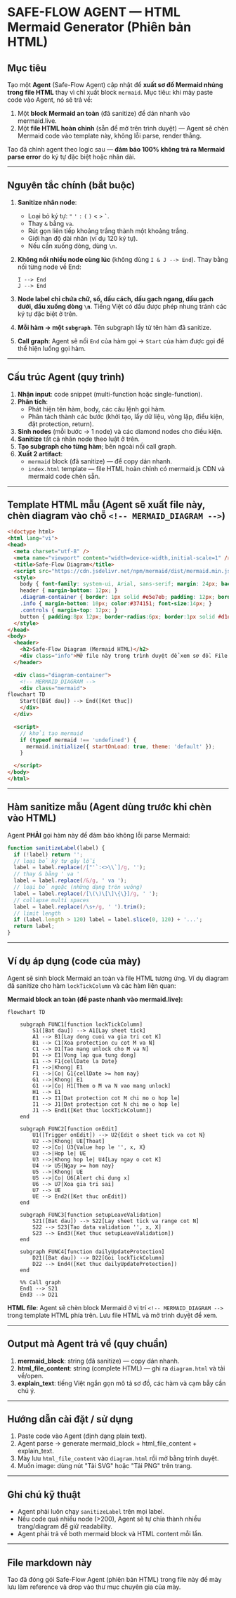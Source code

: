 # SAFE-FLOW AGENT — HTML Mermaid Generator (Phiên bản HTML)

## Mục tiêu
Tạo một **Agent** (Safe-Flow Agent) cập nhật để **xuất sơ đồ Mermaid nhúng trong file HTML** thay vì chỉ xuất block `mermaid`. Mục tiêu: khi mày paste code vào Agent, nó sẽ trả về:
1. Một **block Mermaid an toàn** (đã sanitize) để dán nhanh vào mermaid.live.
2. Một **file HTML hoàn chỉnh** (sẵn để mở trên trình duyệt) — Agent sẽ chèn Mermaid code vào template này, không lỗi parse, render thẳng.

Tao đã chỉnh agent theo logic sau — **đảm bảo 100% không trả ra Mermaid parse error** do ký tự đặc biệt hoặc nhãn dài.

---

## Nguyên tắc chính (bắt buộc)
1. **Sanitize nhãn node**:
   - Loại bỏ ký tự: `"` `'` `:` `(` `)` < `>` `` ` ``.
   - Thay `&` bằng ` va `.
   - Rút gọn liên tiếp khoảng trắng thành một khoảng trắng.
   - Giới hạn độ dài nhãn (ví dụ 120 ký tự).  
   - Nếu cần xuống dòng, dùng `\n`.

2. **Không nối nhiều node cùng lúc** (không dùng `I & J --> End`). Thay bằng nối từng node về End:
   ```
   I --> End
   J --> End
   ```

3. **Node label chỉ chứa chữ, số, dấu cách, dấu gạch ngang, dấu gạch dưới, dấu xuống dòng `\n`**. Tiếng Việt có dấu được phép nhưng tránh các ký tự đặc biệt ở trên.

4. **Mỗi hàm → một `subgraph`**. Tên subgraph lấy từ tên hàm đã sanitize.

5. **Call graph**: Agent sẽ nối `End` của hàm gọi → `Start` của hàm được gọi để thể hiện luồng gọi hàm.

---

## Cấu trúc Agent (quy trình)
1. **Nhận input**: code snippet (multi-function hoặc single-function).
2. **Phân tích**:
   - Phát hiện tên hàm, body, các câu lệnh gọi hàm.
   - Phân tách thành các bước (khởi tạo, lấy dữ liệu, vòng lặp, điều kiện, đặt protection, return).
3. **Sinh nodes** (mỗi bước → 1 node) và các diamond nodes cho điều kiện.
4. **Sanitize** tất cả nhãn node theo luật ở trên.
5. **Tạo subgraph cho từng hàm**; bên ngoài nối call graph.
6. **Xuất 2 artifact**:
   - `mermaid` block (đã sanitize) — để copy dán nhanh.
   - `index.html` template — file HTML hoàn chỉnh có mermaid.js CDN và mermaid code chèn sẵn.

---

## Template HTML mẫu (Agent sẽ xuất file này, chèn diagram vào chỗ `<!-- MERMAID_DIAGRAM -->`)
```html
<!doctype html>
<html lang="vi">
<head>
  <meta charset="utf-8" />
  <meta name="viewport" content="width=device-width,initial-scale=1" />
  <title>Safe-Flow Diagram</title>
  <script src="https://cdn.jsdelivr.net/npm/mermaid/dist/mermaid.min.js"></script>
  <style>
    body { font-family: system-ui, Arial, sans-serif; margin: 24px; background:#fff; color:#111; }
    header { margin-bottom: 12px; }
    .diagram-container { border: 1px solid #e5e7eb; padding: 12px; border-radius:8px; box-shadow: 0 1px 2px rgba(0,0,0,0.03); }
    .info { margin-bottom: 10px; color:#374151; font-size:14px; }
    .controls { margin-top: 12px; }
    button { padding:8px 12px; border-radius:6px; border:1px solid #d1d5db; background:#f9fafb; cursor:pointer; }
  </style>
</head>
<body>
  <header>
    <h2>Safe-Flow Diagram (Mermaid HTML)</h2>
    <div class="info">Mở file này trong trình duyệt để xem sơ đồ. File được sinh tự động bởi Safe-Flow Agent (đã sanitize labels).</div>
  </header>

  <div class="diagram-container">
    <!-- MERMAID_DIAGRAM -->
    <div class="mermaid">
flowchart TD
    Start([Bắt dau]) --> End([Ket thuc])
    </div>
  </div>

  <script>
    // khởi tạo mermaid
    if (typeof mermaid !== 'undefined') {
      mermaid.initialize({ startOnLoad: true, theme: 'default' });
    }

  </script>
</body>
</html>
```

---

## Hàm sanitize mẫu (Agent dùng trước khi chèn vào HTML)
Agent **PHẢI** gọi hàm này để đảm bảo không lỗi parse Mermaid:

```js
function sanitizeLabel(label) {
  if (!label) return '';
  // loại bỏ ký tự gây lỗi
  label = label.replace(/["'`:<>\\`]/g, '');
  // thay & bằng ' va '
  label = label.replace(/&/g, ' va ');
  // loại bỏ ngoặc (những dạng tròn vuông)
  label = label.replace(/[\(\)\[\]\{\}]/g, ' ');
  // collapse multi spaces
  label = label.replace(/\s+/g, ' ').trim();
  // limit length
  if (label.length > 120) label = label.slice(0, 120) + '...';
  return label;
}
```

---

## Ví dụ áp dụng (code của mày)
Agent sẽ sinh block Mermaid an toàn và file HTML tương ứng. Ví dụ diagram đã sanitize cho hàm `lockTickColumn` và các hàm liên quan:

**Mermaid block an toàn (để paste nhanh vào mermaid.live):**
```mermaid
flowchart TD

    subgraph FUNC1[function lockTickColumn]
        S1([Bat dau]) --> A1[Lay sheet tick]
        A1 --> B1[Lay dong cuoi va gia tri cot K]
        B1 --> C1[Xoa protection cu cot M va N]
        C1 --> D1[Tao mang unlock cho M va N]
        D1 --> E1[Vong lap qua tung dong]
        E1 --> F1{cellDate la Date}
        F1 -->|Khong| E1
        F1 -->|Co| G1{cellDate >= hom nay}
        G1 -->|Khong| E1
        G1 -->|Co| H1[Them o M va N vao mang unlock]
        H1 --> E1
        E1 --> I1[Dat protection cot M chi mo o hop le]
        I1 --> J1[Dat protection cot N chi mo o hop le]
        J1 --> End1([Ket thuc lockTickColumn])
    end

    subgraph FUNC2[function onEdit]
        U1([Trigger onEdit]) --> U2{Edit o sheet tick va cot N}
        U2 -->|Khong| UE[Thoat]
        U2 -->|Co| U3{Value hop le '', x, X}
        U3 -->|Hop le| UE
        U3 -->|Khong hop le| U4[Lay ngay o cot K]
        U4 --> U5{Ngay >= hom nay}
        U5 -->|Khong| UE
        U5 -->|Co| U6[Alert chi dung x]
        U6 --> U7[Xoa gia tri sai]
        U7 --> UE
        UE --> End2([Ket thuc onEdit])
    end

    subgraph FUNC3[function setupLeaveValidation]
        S21([Bat dau]) --> S22[Lay sheet tick va range cot N]
        S22 --> S23[Tao data validation '', x, X]
        S23 --> End3([Ket thuc setupLeaveValidation])
    end

    subgraph FUNC4[function dailyUpdateProtection]
        D21([Bat dau]) --> D22[Goi lockTickColumn]
        D22 --> End4([Ket thuc dailyUpdateProtection])
    end

    %% Call graph
    End1 --> S21
    End3 --> D21
```

**HTML file**: Agent sẽ chèn block Mermaid ở vị trí `<!-- MERMAID_DIAGRAM -->` trong template HTML phía trên. Lưu file HTML và mở trình duyệt để xem.

---

## Output mà Agent trả về (quy chuẩn)
1. **mermaid_block**: string (đã sanitize) — copy dán nhanh.  
2. **html_file_content**: string (complete HTML) — ghi ra `diagram.html` và tải về/open.  
3. **explain_text**: tiếng Việt ngắn gọn mô tả sơ đồ, các hàm và cạm bẫy cần chú ý.

---

## Hướng dẫn cài đặt / sử dụng
1. Paste code vào Agent (định dạng plain text).  
2. Agent parse → generate mermaid_block + html_file_content + explain_text.  
3. Mày lưu `html_file_content` vào `diagram.html` rồi mở bằng trình duyệt.  
4. Muốn image: dùng nút "Tải SVG" hoặc "Tải PNG" trên trang.

---

## Ghi chú kỹ thuật
- Agent phải luôn chạy `sanitizeLabel` trên mọi label.  
- Nếu code quá nhiều node (>200), Agent sẽ tự chia thành nhiều trang/diagram để giữ readability.  
- Agent phải trả về both mermaid block và HTML content mỗi lần.

---

## File markdown này
Tao đã đóng gói Safe-Flow Agent (phiên bản HTML) trong file này để mày lưu làm reference và drop vào thư mục chuyên gia của mày.
